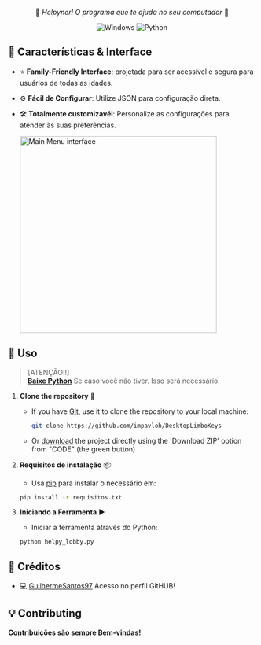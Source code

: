 <p align="center">
  <p align="center">
    🔑<em> Helpyner! O programa que te ajuda no seu computador </em>🔑
  </p>
  <p align="center">
    <img src="https://img.shields.io/badge/Windows-0078D6?style=for-the-badge&logo=windows&logoColor=white" alt="Windows">
    <img src="https://img.shields.io/badge/Python-3776AB.svg?style=for-the-badge&logo=Python&logoColor=white" alt="Python">
  </p>
</p>

## 🎯 Características & Interface

- ⭐ **Family-Friendly Interface**: projetada para ser acessível e segura para usuários de todas as idades.

- ⚙️ **Fácil de Configurar**: Utilize JSON para configuração direta.
- 🛠️ **Totalmente customizavél**: Personalize as configurações para atender às suas preferências.

  <img src="https://i.imgur.com/t7CwxZj.png" alt="Main Menu interface" height="400"/>
  

## 🚀 Uso

> [ATENÇÃO!!]  
> **[Baixe Python](https://www.python.org/downloads/)** Se caso você não tiver. Isso será necessário.
   
1. **Clone the repository** 🔗
   - If you have [Git](https://git-scm.com/downloads), use it to clone the repository to your local machine:
     ```bash
     git clone https://github.com/impavloh/DesktopLimboKeys
     ```
   - Or [download](https://github.com/impavloh/DesktopLimboKeys/archive/refs/heads/master.zip) the project directly using the 'Download ZIP' option from "CODE" (the green button)


2. **Requisitos de instalação** 📦
    - Usa [pip](https://python.land/virtual-environments/installing-packages-with-pip) para instalar o necessário em:
   ```bash
   pip install -r requisitos.txt
   ```
   
3. **Iniciando a Ferramenta** ▶️
    - Iniciar a ferramenta através do Python:
    ```bash
    python helpy_lobby.py
    ```

## 📃 Créditos

- 💻 [GuilhermeSantos97](https://github.com/quasar098) Acesso no perfil GitHUB!


## 💡 Contributing
**Contribuições são sempre Bem-vindas!** 
